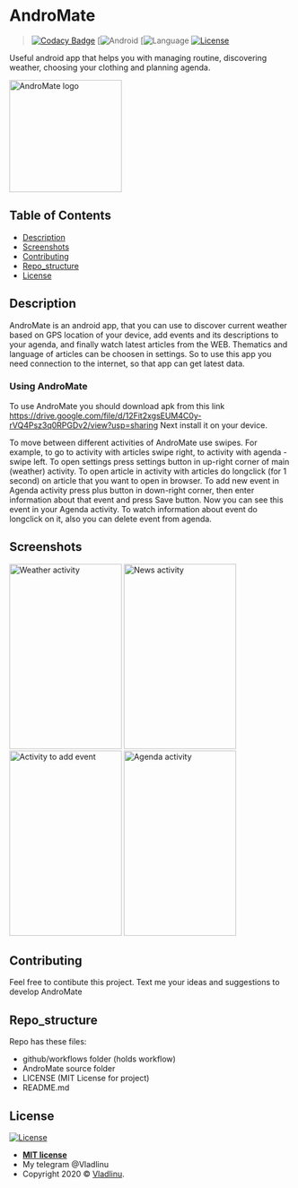 # AndroMate
> [![Codacy Badge](https://api.codacy.com/project/badge/Grade/94932aa5a35d4d3dbf011e6927a38400)](https://app.codacy.com/gh/vladlinu/AndroMate?utm_source=github.com&utm_medium=referral&utm_content=vladlinu/AndroMate&utm_campaign=Badge_Grade)
> [![Android](https://img.shields.io/static/v1?label=OS&message=Android&color=green)
> [![Language](https://img.shields.io/static/v1?label=Language&message=Java&color=yellowgreen)
> [![License](http://img.shields.io/:license-mit-blue.svg?style=flat-square)](http://badges.mit-license.org)

Useful android app that helps you with managing routine, discovering weather, choosing your clothing and planning agenda. 

<p align="left">
  <img src="https://github.com/vladlinu/AndroMate/blob/experimental/AndroMate/images/AndroMate_logo.png" width="200" title="AndroMate logo">
</p>

## Table of Contents

-   [Description](#description)
-   [Screenshots](#screenshots)
-   [Contributing](#contributing)
-   [Repo_structure](#repo_structure)
-   [License](#license)

## Description

AndroMate is an android app, that you can use to discover current weather based on GPS location of your device, add events and its descriptions to your agenda, and finally watch latest articles from the WEB. Thematics and language of articles can be choosen in settings. So to use this app you need connection to the internet, so that app can get latest data.

### Using AndroMate

To use AndroMate you should download apk from this link https://drive.google.com/file/d/12Fit2xgsEUM4C0y-rVQ4Psz3q0RPGDv2/view?usp=sharing
Next install it on your device. 

To move between different activities of AndroMate use swipes. For example, to go to activity with articles swipe right, to activity with agenda - swipe left. To open settings press settings button in up-right corner of main (weather) activity. To open article in activity with articles do longclick (for 1 second) on article that you want to open in browser. To add new event in Agenda activity press plus button in down-right corner, then enter information about that event and press Save button. Now you can see this event in your Agenda activity. To watch information about event do longclick on it, also you can delete event from agenda.

## Screenshots

<p align="left">
  <img src="https://github.com/vladlinu/AndroMate/blob/experimental/AndroMate/images/Weather.png" height="330" width="200" title="Weather activity">
  <img src="https://github.com/vladlinu/AndroMate/blob/experimental/AndroMate/images/News.png" height="330" width="200" title="News activity">
  <img src="https://github.com/vladlinu/AndroMate/blob/experimental/AndroMate/images/Event.png" height="330" width="200" title="Activity to add event">
  <img src="https://github.com/vladlinu/AndroMate/blob/experimental/AndroMate/images/Agenda.png" height="330"  width="200" title="Agenda activity">
</p>

## Contributing

Feel free to contibute this project.
Text me your ideas and suggestions to develop AndroMate

## Repo_structure

Repo has these files:
-   github/workflows folder (holds workflow)
-   AndroMate source folder
-   LICENSE (MIT License for project)
-   README.md

## License

[![License](http://img.shields.io/:license-mit-blue.svg?style=flat-square)](http://badges.mit-license.org)

-   **[MIT license](http://opensource.org/licenses/mit-license.php)**
-   My telegram @Vladlinu
-   Copyright 2020 © <a href="https://github.com/vladlinu" target="_blank">Vladlinu</a>.

